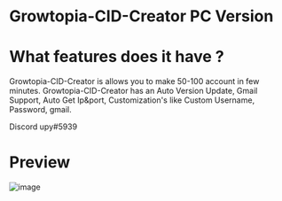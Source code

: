 # Growtopia-CID-Creator PC Version

# What features does it have ?

Growtopia-CID-Creator is allows you to make 50-100 account in few minutes. Growtopia-CID-Creator has an Auto Version Update, Gmail Support, Auto Get Ip&port, Customization's like Custom Username, Password, gmail.

Discord upy#5939

# Preview
![image](https://user-images.githubusercontent.com/83706783/147497134-5d68a203-cd75-47cb-8885-1efc0f4bd614.png)
